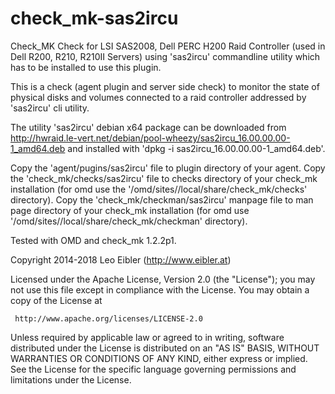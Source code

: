check_mk-sas2ircu
=================

Check_MK Check for LSI SAS2008, Dell PERC H200 Raid Controller (used in Dell R200, R210, R210II Servers)
using 'sas2ircu' commandline utility which has to be installed to use this plugin.

This is a check (agent plugin and server side check) to monitor the state of
physical disks and volumes connected to a raid controller addressed by 'sas2ircu' cli utility.

The utility 'sas2ircu' debian x64 package can be downloaded from 
http://hwraid.le-vert.net/debian/pool-wheezy/sas2ircu_16.00.00.00-1_amd64.deb and
installed with 'dpkg -i sas2ircu_16.00.00.00-1_amd64.deb'.

Copy the 'agent/pugins/sas2ircu' file to plugin directory of your agent.
Copy the 'check_mk/checks/sas2ircu' file to checks directory of your check_mk installation
(for omd use the '/omd/sites/<yoursite>/local/share/check_mk/checks' directory).
Copy the 'check_mk/checkman/sas2ircu' manpage file to man page directory of your 
check_mk installation (for omd use '/omd/sites/<yoursite>/local/share/check_mk/checkman' directory).

Tested with OMD and check_mk 1.2.2p1.


Copyright 2014-2018 Leo Eibler (http://www.eibler.at)

 Licensed under the Apache License, Version 2.0 (the "License");
 you may not use this file except in compliance with the License.
 You may obtain a copy of the License at

     http://www.apache.org/licenses/LICENSE-2.0

 Unless required by applicable law or agreed to in writing, software
 distributed under the License is distributed on an "AS IS" BASIS,
 WITHOUT WARRANTIES OR CONDITIONS OF ANY KIND, either express or implied.
 See the License for the specific language governing permissions and
 limitations under the License.
